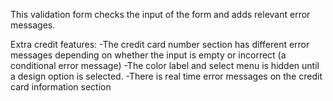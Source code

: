 This validation form checks the input of the form and adds relevant error messages.

Extra credit features:
-The credit card number section has different error messages depending on whether the input is empty or incorrect (a conditional error message)
-The color label and select menu is hidden until a design option is selected.
-There is real time error messages on the credit card information section
